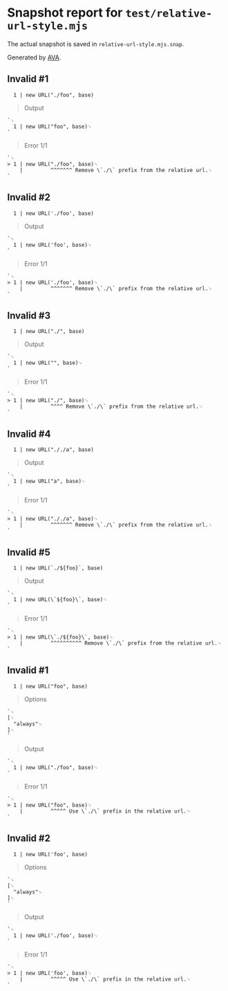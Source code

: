 # Snapshot report for `test/relative-url-style.mjs`

The actual snapshot is saved in `relative-url-style.mjs.snap`.

Generated by [AVA](https://avajs.dev).

## Invalid #1
      1 | new URL("./foo", base)

> Output

    `␊
      1 | new URL("foo", base)␊
    `

> Error 1/1

    `␊
    > 1 | new URL("./foo", base)␊
        |         ^^^^^^^ Remove \`./\` prefix from the relative url.␊
    `

## Invalid #2
      1 | new URL('./foo', base)

> Output

    `␊
      1 | new URL('foo', base)␊
    `

> Error 1/1

    `␊
    > 1 | new URL('./foo', base)␊
        |         ^^^^^^^ Remove \`./\` prefix from the relative url.␊
    `

## Invalid #3
      1 | new URL("./", base)

> Output

    `␊
      1 | new URL("", base)␊
    `

> Error 1/1

    `␊
    > 1 | new URL("./", base)␊
        |         ^^^^ Remove \`./\` prefix from the relative url.␊
    `

## Invalid #4
      1 | new URL("././a", base)

> Output

    `␊
      1 | new URL("a", base)␊
    `

> Error 1/1

    `␊
    > 1 | new URL("././a", base)␊
        |         ^^^^^^^ Remove \`./\` prefix from the relative url.␊
    `

## Invalid #5
      1 | new URL(`./${foo}`, base)

> Output

    `␊
      1 | new URL(\`${foo}\`, base)␊
    `

> Error 1/1

    `␊
    > 1 | new URL(\`./${foo}\`, base)␊
        |         ^^^^^^^^^^ Remove \`./\` prefix from the relative url.␊
    `

## Invalid #1
      1 | new URL("foo", base)

> Options

    `␊
    [␊
      "always"␊
    ]␊
    `

> Output

    `␊
      1 | new URL("./foo", base)␊
    `

> Error 1/1

    `␊
    > 1 | new URL("foo", base)␊
        |         ^^^^^ Use \`./\` prefix in the relative url.␊
    `

## Invalid #2
      1 | new URL('foo', base)

> Options

    `␊
    [␊
      "always"␊
    ]␊
    `

> Output

    `␊
      1 | new URL('./foo', base)␊
    `

> Error 1/1

    `␊
    > 1 | new URL('foo', base)␊
        |         ^^^^^ Use \`./\` prefix in the relative url.␊
    `
